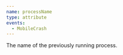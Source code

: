 ```yaml
---
name: processName
type: attribute
events:
  - MobileCrash
---
```


The name of the previously running process.